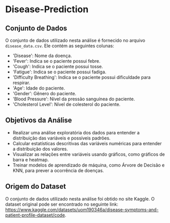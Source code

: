 # Disease-Prediction

## Conjunto de Dados

O conjunto de dados utilizado nesta análise é fornecido no arquivo `disease_data.csv`. Ele contém as seguintes colunas:

- 'Disease': Nome da doença.
- 'Fever': Indica se o paciente possui febre.
- 'Cough': Indica se o paciente possui tosse.
- 'Fatigue': Indica se o paciente possui fadiga.
- 'Difficulty Breathing': Indica se o paciente possui dificuldade para respirar.
- 'Age': Idade do paciente.
- 'Gender': Gênero do paciente.
- 'Blood Pressure': Nível da pressão sanguínea do paciente.
- 'Cholesterol Level': Nível de colesterol do paciente.

## Objetivos da Análise

- Realizar uma análise exploratória dos dados para entender a distribuição das variáveis e possíveis padrões.
- Calcular estatísticas descritivas das variáveis numéricas para entender a distribuição dos valores.
- Visualizar as relações entre variáveis usando gráficos, como gráficos de barra e heatmap.
- Treinar modelos de aprendizado de máquina, como Árvore de Decisão e KNN, para prever a ocorrência de doenças.

## Origem do Dataset

O conjunto de dados utilizado nesta análise foi obtido no site Kaggle. O dataset original pode ser encontrado no seguinte link: https://www.kaggle.com/datasets/uom190346a/disease-symptoms-and-patient-profile-dataset/code.
